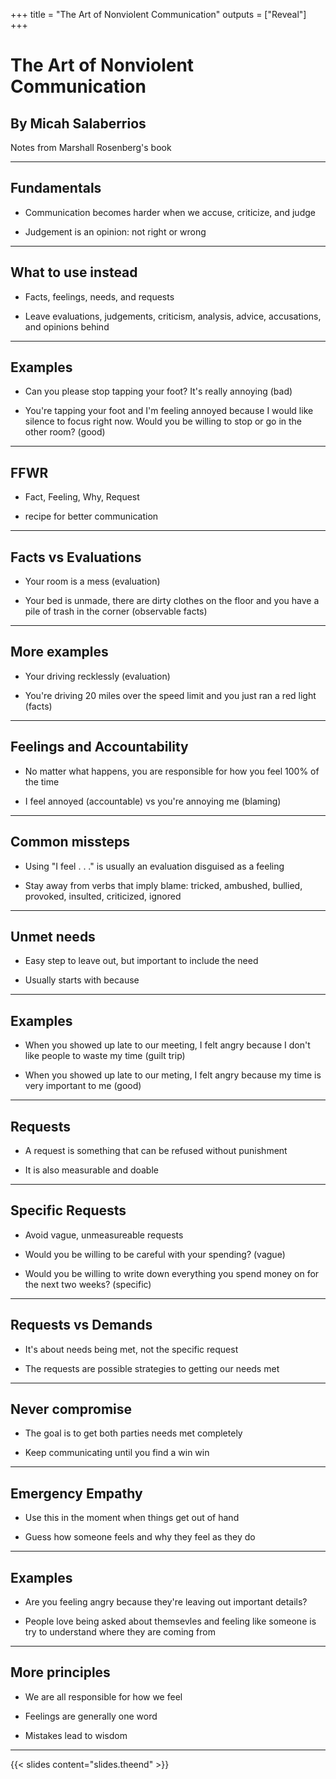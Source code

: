 +++
title = "The Art of Nonviolent Communication"
outputs = ["Reveal"]
+++

# The Art of Nonviolent Communication

## By Micah Salaberrios

Notes from Marshall Rosenberg's book

---

## Fundamentals

- Communication becomes harder when we accuse, criticize, and judge

- Judgement is an opinion: not right or wrong

---

## What to use instead

- Facts, feelings, needs, and requests

- Leave evaluations, judgements, criticism, analysis, advice, accusations, and opinions behind

--- 

## Examples

- Can you please stop tapping your foot? It's really annoying (bad)

- You're tapping your foot and I'm feeling annoyed because I would like silence to focus right now. Would you be willing to stop or go in the other room? (good)

---

## FFWR

- Fact, Feeling, Why, Request

- recipe for better communication

--- 

## Facts vs Evaluations

- Your room is a mess (evaluation)

- Your bed is unmade, there are dirty clothes on the floor and you have a pile of trash in the corner (observable facts)

--- 

## More examples

- Your driving recklessly (evaluation)

- You're driving 20 miles over the speed limit and you just ran a red light (facts)

--- 

## Feelings and Accountability

- No matter what happens, you are responsible for how you feel 100% of the time

- I feel annoyed (accountable) vs you're annoying me (blaming)

---

## Common missteps

- Using "I feel . . ." is usually an evaluation disguised as a feeling

- Stay away from verbs that imply blame: tricked, ambushed, bullied, provoked, insulted, criticized, ignored

---

## Unmet needs

- Easy step to leave out, but important to include the need

- Usually starts with because

---

## Examples

- When you showed up late to our meeting, I felt angry because I don't like people to waste my time (guilt trip)

- When you showed up late to our meting, I felt angry because my time is very important to me (good)

---

## Requests

- A request is something that can be refused without punishment

- It is also measurable and doable

---

## Specific Requests

- Avoid vague, unmeasureable requests

- Would you be willing to be careful with your spending? (vague)

- Would you be willing to write down everything you spend money on for the next two weeks? (specific)
---

## Requests vs Demands

- It's about needs being met, not the specific request

- The requests are possible strategies to getting our needs met

---

## Never compromise

- The goal is to get both parties needs met completely

- Keep communicating until you find a win win

---

## Emergency Empathy

- Use this in the moment when things get out of hand

- Guess how someone feels and why they feel as they do

---

## Examples

- Are you feeling angry because they're leaving out important details?

- People love being asked about themsevles and feeling like someone is try to understand where they are coming from

---

## More principles

- We are all responsible for how we feel

- Feelings are generally one word

- Mistakes lead to wisdom

---

{{< slides content="slides.theend" >}}

  